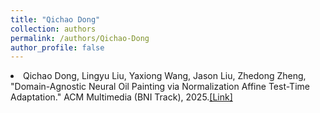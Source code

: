 ```yaml
---
title: "Qichao Dong"
collection: authors
permalink: /authors/Qichao-Dong
author_profile: false
---
```

 <li> Qichao Dong,  Lingyu Liu,  Yaxiong Wang,  Jason Liu,  Zhedong Zheng, &quot;Domain-Agnostic Neural Oil Painting via Normalization Affine Test-Time Adaptation.&quot; ACM Multimedia (BNI Track), 2025.<a href='https://zdzheng.xyz/publication/Domain-A2025'>[Link]</a> </li>